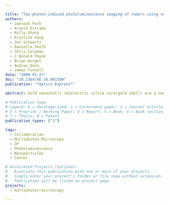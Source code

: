```yaml
---

title: "Two-photon-induced photoluminescence imaging of tumors using near-infrared excited gold nanoshells"
authors:
  - Jaesook Park
  - Arnold Estrada
  - Kelly Sharp
  - Krystina Sang
  - Jon Schwartz
  - Danielle Smith
  - Chris Coleman
  - J Donald Payne
  - Brian Korgel
  - Andrew Dunn
  - James Tunnell
date: "2008-01-23"
doi: "10.1364/OE.16.001590"
publication: "*Optics Express*"

abstract: Gold nanoshells (dielectric silica core/gold shell) are a novel class of hybrid metal nanoparticles whose unique optical properties have spawned new applications including more sensitive molecular assays and cancer therapy. We report a new photo-physical property of nanoshells (NS) whereby these particles glow brightly when excited by near-infrared light. We characterized the luminescence brightness of NS, comparing to that of gold nanorods (NR) and fluorescent beads (FB). We find that NS are as bright as NR and 140 times brighter than FB. To demonstrate the potential application of this bright two-photon-induced photoluminescence (TPIP) signal for biological imaging, we imaged the 3D distribution of gold nanoshells targeted to murine tumors.

# Publication type.
# Legend: 0 = Uncategorized; 1 = Conference paper; 2 = Journal article;
# 3 = Preprint / Working Paper; 4 = Report; 5 = Book; 6 = Book section;
# 7 = Thesis; 8 = Patent
publication_types: ["2"]

tags:
  - Collaboration
  - Multiphoton Microscopy
  - 2P
  - Photoluminescence
  - Nanoparticles
  - Cancer

# Associated Projects (optional)
#   Associate this publication with one or more of your projects.
#   Simply enter your project's folder or file name without extension.
#   Publication will be listed on project page.
projects:
  - multiphoton-microscopy

---
```

